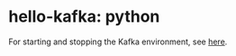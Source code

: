 # hello-kafka: python

For starting and stopping the Kafka environment, see [here](./README.md#start-stop).
